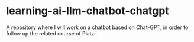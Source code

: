 # learning-ai-llm-chatbot-chatgpt
A repository where I will work on a chatbot based on Chat-GPT, in order to follow up the related course of Platzi.
